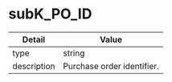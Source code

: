 # subK_PO_ID
| Detail | Value |
| ------ | ----- |
| type | string |
| description | Purchase order identifier. |
